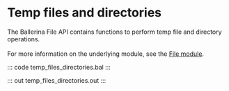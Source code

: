 # Temp files and directories

The Ballerina File API contains functions to perform temp file and directory operations.<br/><br/>
For more information on the underlying module, 
see the [File module](https://docs.central.ballerina.io/ballerina/file/latest/).

::: code temp_files_directories.bal :::

::: out temp_files_directories.out :::